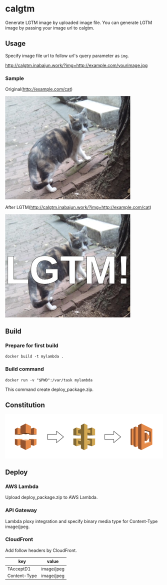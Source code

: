 # calgtm
Generate LGTM image by uploaded image file. You can generate LGTM image by passing your image url to calgtm.

## Usage

Specify image file url to follow url's query parameter as `img`.

http://calgtm.inabajun.work/?img=http://example.com/yourimage.jpg

### Sample

Original(http://example.com/cat)

<img src="./sample_before.jpg" width="400">

After LGTM(http://calgtm.inabajun.work/?img=http://example.com/cat)

<img src="./sample_after.jpg" width="400">


## Build
### Prepare for first build
```
docker build -t mylambda .
```
### Build command
```
docker run -v "$PWD":/var/task mylambda
```
This command create deploy_package.zip.

## Constitution
![](./constitution.png)

## Deploy
### AWS Lambda
Upload deploy_package.zip to AWS Lambda.

### API Gateway
Lambda ploxy integration and specify binary media type for Content-Type image/jpeg.

### CloudFront
Add follow headers by CloudFront.

| key | value |
----|---- 
| TAcceptD1 | image/jpeg |
| Content-Type | image/jpeg |
